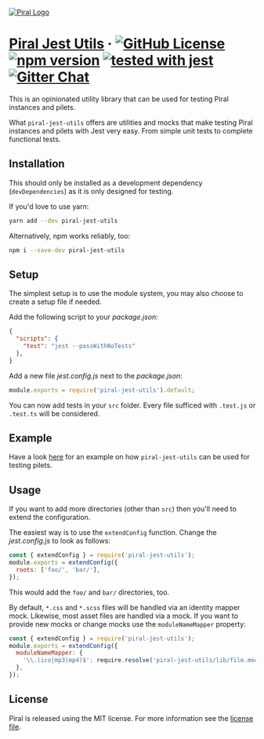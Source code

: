[![Piral Logo](https://github.com/smapiot/piral/raw/main/docs/assets/logo.png)](https://piral.io)

# [Piral Jest Utils](https://piral.io) &middot; [![GitHub License](https://img.shields.io/badge/license-MIT-blue.svg)](https://github.com/smapiot/piral/blob/main/LICENSE) [![npm version](https://img.shields.io/npm/v/piral-jest-utils.svg?style=flat)](https://www.npmjs.com/package/piral-jest-utils) [![tested with jest](https://img.shields.io/badge/tested_with-jest-99424f.svg)](https://jestjs.io) [![Gitter Chat](https://badges.gitter.im/gitterHQ/gitter.png)](https://gitter.im/piral-io/community)

This is an opinionated utility library that can be used for testing Piral instances and pilets.

What `piral-jest-utils` offers are utilities and mocks that make testing Piral instances and pilets with Jest very easy. From simple unit tests to complete functional tests.

## Installation

This should only be installed as a development dependency (`devDependencies`) as it is only designed for testing.

If you'd love to use yarn:

```sh
yarn add --dev piral-jest-utils
```

Alternatively, npm works reliably, too:

```sh
npm i --save-dev piral-jest-utils
```

## Setup

The simplest setup is to use the module system, you may also choose to create a setup file if needed.

Add the following script to your *package.json*:

```json
{
  "scripts": {
    "test": "jest --passWithNoTests"
  },
}
```

Add a new file *jest.config.js* next to the *package.json*:

```js
module.exports = require('piral-jest-utils').default;
```

You can now add tests in your `src` folder. Every file sufficed with `.test.js` or `.test.ts` will be considered.

## Example

Have a look [here](https://github.com/piral-samples/piral-microfrontend-demo/tree/master/team-red) for an example on how `piral-jest-utils` can be used for testing pilets.

## Usage

If you want to add more directories (other than `src`) then you'll need to extend the configuration.

The easiest way is to use the `extendConfig` function. Change the *jest.config.js* to look as follows:

```js
const { extendConfig } = require('piral-jest-utils');
module.exports = extendConfig({
  roots: ['foo/', 'bar/'],
});
```

This would add the `foo/` and `bar/` directories, too.

By default, `*.css` and `*.scss` files will be handled via an identity mapper mock. Likewise, most asset files are handled via a mock. If you want to provide new mocks or change mocks use the `moduleNameMapper` property:

```js
const { extendConfig } = require('piral-jest-utils');
module.exports = extendConfig({
  moduleNameMapper: {
    '\\.(ico|mp3|mp4)$': require.resolve('piral-jest-utils/lib/file.mock.js'),
  },
});
```

## License

Piral is released using the MIT license. For more information see the [license file](./LICENSE).
